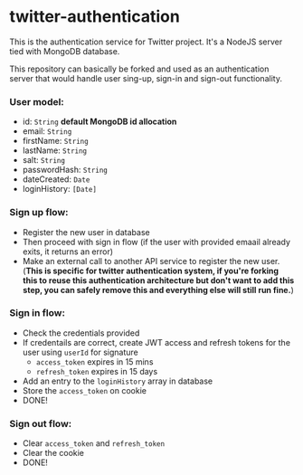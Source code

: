 # twitter-authentication
This is the authentication service for Twitter project. It's a NodeJS server tied with MongoDB database.

This repository can basically be forked and used as an authentication server that would handle user sing-up, sign-in and sign-out functionality.

### User model:
- id: `String` **default MongoDB id allocation**
- email: `String`
- firstName: `String`
- lastName: `String`
- salt: `String`
- passwordHash: `String`
- dateCreated: `Date`
- loginHistory: `[Date]`

### Sign up flow:
- Register the new user in database
- Then proceed with sign in flow (if the user with provided emaail already exits, it returns an error)
- Make an external call to another API service to register the new user. (**This is specific for twitter authentication system, if you're forking this to reuse this
  authentication architecture but don't want to add this step, you can safely remove this and everything else will still run fine.**)

### Sign in flow:
- Check the credentials provided
- If credentails are correct, create JWT access and refresh tokens for the user using `userId` for signature
  - `access_token` expires in 15 mins
  - `refresh_token` expires in 15 days
- Add an entry to the `loginHistory` array in database
- Store the `access_token` on cookie
- DONE!

### Sign out flow:
- Clear `access_token` and `refresh_token`
- Clear the cookie
- DONE!
